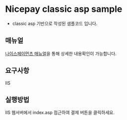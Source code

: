 # Nicepay classic asp sample
- classic asp 기반으로 작성된 샘플코드 입니다.

## 매뉴얼
[나이스페이먼츠 매뉴얼](https://github.com/nicepayments/nicepay-manual)을 통해 상세한 내용확인이 가능합니다.  

## 요구사항
IIS
 
## 실행방법
IIS 웹서버에서 index.asp 접근하여 결제 버튼을 클릭하세요.